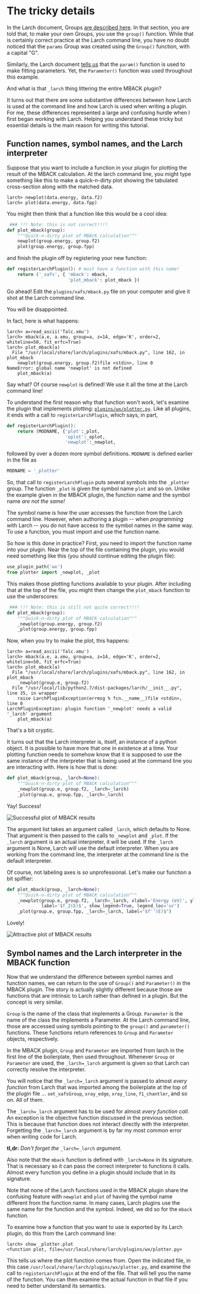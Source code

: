 # The tricky details

In the Larch document, Groups
[are described here](http://xraypy.github.io/xraylarch/tutorial/datatypes.html#groups).
In that section, you are told that, to make your own Groups, you use
the `group()` function.  While that is certainly correct practice at
the Larch command line, you have no doubt noticed that the `params`
Group was created using the `Group()` function, with a capital "G".

Similarly, the Larch document
[tells us](http://xraypy.github.io/xraylarch/fitting/parameters.html)
that the `param()` function is used to make fitting parameters.  Yet,
the `Parameter()` function was used throughout this example.

And what is that `_larch` thing littering the entire MBACK plugin?

It turns out that there are some substantive differences between how
Larch is used at the command line and how Larch is used when writing a
plugin.  For me, these differences represented a large and confusing
hurdle when I first began working with Larch.  Helping you understand
these tricky but essential details is the main reason for writing this
tutorial.

## Function names, symbol names, and the Larch interpreter

Suppose that you want to include a function in your plugin for
plotting the result of the MBACK calculation.  At the larch command
line, you might type something like this to make a quick-n-dirty plot
showing the tabulated cross-section along with the matched data.

```
larch> newplot(data.energy, data.f2)
larch> plot(data.energy, data.fpp)
```

You might then think that a function like this would be a cool idea:

```python
 ### !!! Note: this is not correct!!!!
def plot_mback(group):
	"""Quick-n-dirty plot of MBACK calculation"""
	newplot(group.energy, group.f2)
	plot(group.energy, group.fpp)
```

and finish the plugin off by registering your new function:


```python
def registerLarchPlugin(): # must have a function with this name!
    return ('_xafs', { 'mback': mback,
                       'plot_mback': plot_mback })
```

Go ahead!  Edit the `plugins/xafs/mback.py` file on your computer and
give it shot at the Larch command line.

You will be disappointed.

In fact, here is what happens:

```
larch> a=read_ascii('Talc.xmu')
larch> mback(a.e, a.xmu, group=a, z=14, edge='K', order=2, whiteline=50, fit_erfc=True)
larch> plot_mback(a)
  File "/usr/local/share/larch/plugins/xafs/mback.py", line 162, in plot_mback
    newplot(group.energy, group.f2)file <stdin>, line 0
NameError: global name 'newplot' is not defined
    plot_mback(a)
```

Say what?  Of course `newplot` is defined!  We use it all the time at
the Larch command line!

To understand the first reason why that function won't work, let's
examine the plugin that implements plotting:
[`plugins/wx/plotter.py`](https://github.com/xraypy/xraylarch/blob/master/plugins/wx/plotter.py).
Like all plugins, it ends with a call to `registerLarchPlugin`, which
says, in part,

```python
def registerLarchPlugin():
	return (MODNAME, {'plot':_plot,
                      'oplot':_oplot,
	                  'newplot':_newplot,
```

followed by over a dozen more symbol definitions.  `MODNAME` is
defined earlier in the file as

```python
MODNAME = '_plotter'
```

So, that call to `registerLarchPlugin` puts several symbols into the
`_plotter` group.  The function `_plot` is given the symbol name
`plot` and so on.  Unlike the example given in the MBACK plugin, the
function name and the symbol name *are not the same!*

The symbol name is how the user accesses the function from the Larch
command line.  However, when authoring a plugin -- when *programming*
with Larch -- you do not have access to the symbol names in the same
way.  To use a function, you must import and use the function name.

So how is this done in practice?  First, you need to import the
function name into your plugin.  Near the top of the file containing
the plugin, you would need something like this (you should continue
editing the plugin file):

```python
use_plugin_path('wx')
from plotter import _newplot, _plot
```

This makes those plotting functions available to your plugin.  After
including that at the top of the file, you might then change the
`plot_mback` function to use the underscores:

```python
 ### !!! Note: this is still not quite correct!!!!
def plot_mback(group):
	"""Quick-n-dirty plot of MBACK calculation"""
	_newplot(group.energy, group.f2)
	_plot(group.energy, group.fpp)
```

Now, when you try to make the plot, this happens:

```
larch> a=read_ascii('Talc.xmu')
larch> mback(a.e, a.xmu, group=a, z=14, edge='K', order=2, whiteline=50, fit_erfc=True)
larch> plot_mback(a)
  File "/usr/local/share/larch/plugins/xafs/mback.py", line 162, in plot_mback
    _newplot(group.e, group.f2)
  File "/usr/local/lib/python2.7/dist-packages/larch/__init__.py", line 35, in wrapper
    raise LarchPluginException(errmsg % fcn.__name__)file <stdin>, line 0
LarchPluginException: plugin function '_newplot' needs a valid '_larch' argument
    plot_mback(a)
```

That's a bit cryptic.

It turns out that the Larch interpreter is, itself, an instance of a
python object.  It is possible to have more that one in existence at a
time.  Your plotting function needs to somehow know that it is
supposed to use the same instance of the interpreter that is being
used at the command line you are interacting with.  Here is how that
is done:

```python
def plot_mback(group, _larch=None):
    """Quick-n-dirty plot of MBACK calculation"""
    _newplot(group.e, group.f2, _larch=_larch)
    _plot(group.e, group.fpp, _larch=_larch)
```

Yay!  Success!

![Successful plot of MBACK results](mback_unprofessional.png)

The argument list takes an argument called `_larch`, which defaults to
None.  That argument is then passed to the calls to `_newplot` and
`_plot`.  If the `_larch` argument is an actual interpreter, it will
be used.  If the `_larch` argument is None, Larch will use the
default interpreter.  When you are working from the command line, the
interpreter at the command line is the default interpreter.

Of course, not labeling axes is *so* unprofessional.  Let's make our
function a bit spiffier:

```python
def plot_mback(group, _larch=None):
    """Quick-n-dirty plot of MBACK calculation"""
    _newplot(group.e, group.f2, _larch=_larch, xlabel='Energy (eV)', ylabel='match absorption',
	         label='$f_2(E)$', show_legend=True, legend_loc='ur')
    _plot(group.e, group.fpp, _larch=_larch, label="$f''(E)$")
```

Lovely!

![Attractive plot of MBACK results](mback_spiffy.png)

## Symbol names and the Larch interpreter in the MBACK function

Now that we understand the difference between symbol names and
function names, we can return to the use of `Group()` and
`Parameter()` in the MBACK plugin.  The story is actually slightly
different because those are functions that are intrinsic to Larch
rather than defined in a plugin.  But the concept is very similar.

`Group` is the name of the class that implements a Group.  `Parameter`
is the name of the class the implements a Parameter.  At the Larch
command line, those are accessed using symbols pointing to the
`group()` and `parameter()` functions.  These functions return
references to `Group` and `Parameter` objects, respectively.

In the MBACK plugin, `Group` and `Parameter` are imported from larch
in the first line of the boilerplate, then used throughout.  Whenever 
`Group` or `Parameter` are used, the `_larch=_larch` argument is given
so that Larch can correctly resolve the interpreter.

You will notice that the `_larch=_larch` argument is passed to almost
*every function* from Larch that was imported among the boilerplate at
the top of the plugin file ...  `set_xafsGroup`, `xray_edge`,
`xray_line`, `f1_chantler`, and so on.  All of them.

The `_larch=_larch` argument has to be used for almost *every function
call*.  An exception is the objective function discussed in the
previous section.  This is because that function does not interact
directly with the interpreter.  Forgetting the `_larch=_larch`
argument is by far my most common error when writing code for Larch.

**tl,dr:** *Don't forget the* `_larch=_larch` *argument.*

Also note that the `mback` function is defined with `_larch=None` in
its signature.  That is necessary so it can pass the correct
interpreter to functions it calls.  Almost every function you define
in a plugin should include that in its signature.

Note that none of the Larch functions used in the MBACK plugin share
the confusing feature with `newplot` and `plot` of having the symbol
name different from the function name.  In many cases, Larch plugins
use the same name for the function and the symbol.  Indeed, we did so
for the `mback` function.

To examine how a function that you want to use is exported by its
Larch plugin, do this from the Larch command line:

```
larch> show _plotter.plot
<function plot, file=/usr/local/share/larch/plugins/wx/plotter.py>
```

This tells us where the plot function comes from.  Open the indicated
file, in this case `/usr/local/share/larch/plugins/wx/plotter.py`, and
examine the call to `registerLarchPlugin` at the end of the file.
That will tell you the name of the function.  You can then examine the
actual function in that file if you need to better understand its
semantics.

